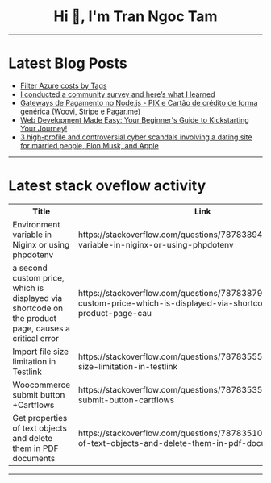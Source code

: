 <h1 align="center">Hi 👋, I'm Tran Ngoc Tam</h1>

---

# Latest Blog Posts 
<!-- BLOG-POST-LIST:START -->
- [Filter Azure costs by Tags](https://dev.to/techielass/filter-azure-costs-by-tags-3o7o)
- [I conducted a community survey and here’s what I learned](https://dev.to/whitep4nth3r/i-conducted-a-community-survey-and-heres-what-i-learned-2mgk)
- [Gateways de Pagamento no Node.js - PIX e Cartão de crédito de forma genérica &lpar;Woovi, Stripe e Pagar.me&rpar;](https://dev.to/devdoido/gateways-de-pagamento-no-nodejs-de-forma-generica-woovi-stripe-e-pagarme-12k8)
- [Web Development Made Easy: Your Beginner&#39;s Guide to Kickstarting Your Journey!](https://dev.to/ijay/web-development-made-easy-your-beginners-guide-to-kickstarting-your-journey-5945)
- [3 high-profile and controversial cyber scandals involving a dating site for married people, Elon Musk, and Apple](https://dev.to/ispmanager/3-high-profile-and-controversial-cyber-scandals-involving-a-dating-site-for-married-people-elon-musk-and-apple-433d)
<!-- BLOG-POST-LIST:END -->

---

# Latest stack oveflow activity
<table>
  <tr><th>Title</th><th>Link</th></tr>
  <!-- STACKOVERFLOW:START --><tr><td>Environment variable in Niginx or using phpdotenv</td><td>https://stackoverflow.com/questions/78783894/environment-variable-in-niginx-or-using-phpdotenv</td></tr><tr><td>a second custom price, which is displayed via shortcode on the product page, causes a critical error</td><td>https://stackoverflow.com/questions/78783879/a-second-custom-price-which-is-displayed-via-shortcode-on-the-product-page-cau</td></tr><tr><td>Import file size limitation in Testlink</td><td>https://stackoverflow.com/questions/78783555/import-file-size-limitation-in-testlink</td></tr><tr><td>Woocommerce submit button +Cartflows</td><td>https://stackoverflow.com/questions/78783535/woocommerce-submit-button-cartflows</td></tr><tr><td>Get properties of text objects and delete them in PDF documents</td><td>https://stackoverflow.com/questions/78783510/get-properties-of-text-objects-and-delete-them-in-pdf-documents</td></tr><!-- STACKOVERFLOW:END -->
</table>

---


